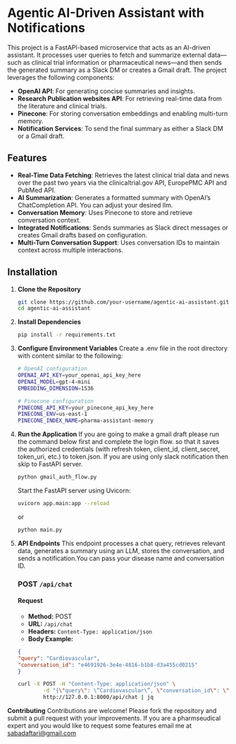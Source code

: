 # Agentic AI-Driven Assistant with Notifications

This project is a FastAPI-based microservice that acts as an AI-driven assistant. It processes user queries to fetch and summarize external data—such as clinical trial information or pharmaceutical news—and then sends the generated summary as a Slack DM or creates a Gmail draft. The project leverages the following components:

- **OpenAI API**: For generating concise summaries and insights.
- **Research Publication websites API**: For retrieving real-time data from the literature and clinical trials.
- **Pinecone**: For storing conversation embeddings and enabling multi-turn memory.
- **Notification Services**: To send the final summary as either a Slack DM or a Gmail draft.

## Features

- **Real-Time Data Fetching**: Retrieves the latest clinical trial data and news over the past two years via the clinicaltrial.gov API, EuropePMC API and PubMed API.
- **AI Summarization**: Generates a formatted summary with OpenAI’s ChatCompletion API. You can adjust your desired llm.
- **Conversation Memory**: Uses Pinecone to store and retrieve conversation context.
- **Integrated Notifications**: Sends summaries as Slack direct messages or creates Gmail drafts based on configuration.
- **Multi-Turn Conversation Support**: Uses conversation IDs to maintain context across multiple interactions.

## Installation

1. **Clone the Repository**

   ```bash
   git clone https://github.com/your-username/agentic-ai-assistant.git
   cd agentic-ai-assistant

2. **Install Dependencies**

    ```bash
    pip install -r requirements.txt

3. **Configure Environment Variables**
    Create a .env file in the root directory with content similar to the following:

    ```bash
    # OpenAI configuration
    OPENAI_API_KEY=your_openai_api_key_here
    OPENAI_MODEL=gpt-4-mini
    EMBEDDING_DIMENSION=1536

    # Pinecone configuration
    PINECONE_API_KEY=your_pinecone_api_key_here
    PINECONE_ENV=us-east-1
    PINECONE_INDEX_NAME=pharma-assistant-memory
    
4. **Run the Application**
    If you are going to make a gmail draft please run the command below first and complete the login flow. so that it saves the authorized credentials (with refresh token, client_id, client_secret, token_uri, etc.) to token.json. If you are using only slack notification then skip to FastAPI server.
    ```bash
    python gmail_auth_flow.py
    ```
    Start the FastAPI server using Uvicorn:

    ```bash
    uvicorn app.main:app --reload
    ```
    or 
    ```bash
    python main.py
    ```

5. **API Endpoints**
    This endpoint processes a chat query, retrieves relevant data, generates a summary using an LLM, stores the conversation, and sends a notification.You can pass your disease name and conversation ID.

    ### POST `/api/chat`

    #### Request

    - **Method:** POST
    - **URL:** `/api/chat`
    - **Headers:** `Content-Type: application/json`
    - **Body Example:**

    ```json
    {
    "query": "Cardiovascular",
    "conversation_id": "e4691926-3e4e-4816-b1b8-d3a455cd0215"
    }
    ```
    ```bash
    curl -X POST -H "Content-Type: application/json" \
            -d "{\"query\": \”Cardiovascular\”, \"conversation_id\": \"e4691926-3e4e-4816-b1b8-d3a455cd0215\"}" \
            http://127.0.0.1:8000/api/chat | jq

**Contributing**
Contributions are welcome! Please fork the repository and submit a pull request with your improvements.
If you are a pharmseudical expert and you would like to request some features email me at sabadaftari@gmail.com

